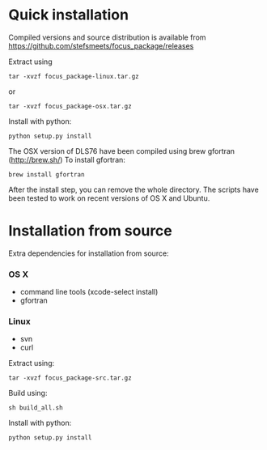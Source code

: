 Quick installation
==================

Compiled versions and source distribution is available from https://github.com/stefsmeets/focus_package/releases


Extract using

    tar -xvzf focus_package-linux.tar.gz

or

    tar -xvzf focus_package-osx.tar.gz

Install with python:

    python setup.py install


The OSX version of DLS76 have been compiled using brew gfortran (<http://brew.sh/>)
To install gfortran:
    
    brew install gfortran


After the install step, you can remove the whole directory. 
The scripts have been tested to work on recent versions of OS X and Ubuntu.


Installation from source
========================

Extra dependencies for installation from source:

### OS X

- command line tools (xcode-select install)
- gfortran

### Linux

- svn
- curl

Extract using:

    tar -xvzf focus_package-src.tar.gz

Build using:

    sh build_all.sh

Install with python:

    python setup.py install



